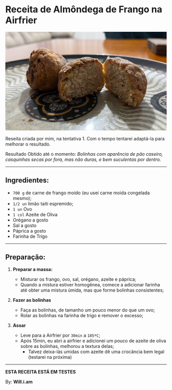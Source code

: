 # Receita de Almôndega de Frango na Airfrier

![Foto da Receita](./resources/almondega_frango_airfrier.png)

Reseita criada por mim, na tentativa 1.
Com o tempo tentarei adaptá-la para melhorar o resultado.

Resultado Obtido até o momento: *Bolinhas com aparência de pão caseiro, casquinhas secas por fora, mas não duras, e bem suculentas por dentro.*

-----------------------------------------------------------------------------------------

## Ingredientes:

- `700 g` de carne de frango moído (eu usei carne moida congelada mesmo);
- `1/2 un` limão taiti espremido;
- `1 un` Ovo
- `1 col` Azeite de Oliva
- Orégano a gosto
- Sal a gosto
- Páprica a gosto
- Farinha de Trigo

-----------------------------------------------------------------------------------------

## Preparação:

1. **Preparar a massa:**
   - Misturar os frango, ovo, sal, orégano, azeite e páprica;
   - Quando a mistura estiver homogênea, comece a adicionar farinha até obter uma mistura úmida, mas que forme bolinhas consistentes;

2. **Fazer as bolinhas**
   - Faça as bolinhas, de tamanho um pouco menor do que um ovo;
   - Rolar as bolinhas na farinha de trigo e remover o excesso;

3. **Assar**
   - Leve para a Airfrier por `30min` a `185ºC`;
   - Após 15min, eu abri a airfrier e adicionei um pouco de azeite de oliva sobre as bolinhas, melhorou a textura delas;
     - Talvez deixa-lás umidas com azeite dê uma crocância bem legal (testarei na próxima)   


-----------------------------------------------------------------------------------------



**ESTA RECEITA ESTÁ EM TESTES**

By: **Will.i.am**
